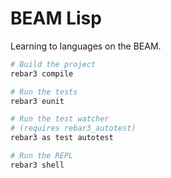 BEAM Lisp
========

Learning to languages on the BEAM.

```sh
# Build the project
rebar3 compile

# Run the tests
rebar3 eunit

# Run the test watcher
# (requires rebar3_autotest)
rebar3 as test autotest

# Run the REPL
rebar3 shell
```
